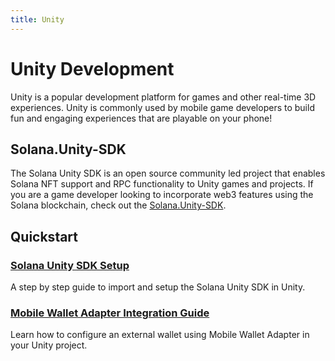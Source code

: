 ```yaml
---
title: Unity
---
```


# Unity Development

Unity is a popular development platform for games and other real-time 3D experiences. Unity is commonly used by mobile game developers to build fun and engaging experiences that are playable on your phone! 

## Solana.Unity-SDK 

The Solana Unity SDK is an open source community led project that enables Solana NFT support and RPC functionality to Unity games and projects. If you are a game developer looking to incorporate web3 features using the Solana blockchain, check out the [Solana.Unity-SDK](https://solana.unity-sdk.gg/).

## Quickstart

### [Solana Unity SDK Setup](https://solana.unity-sdk.gg/docs/installation)
A step by step guide to import and setup the Solana Unity SDK in Unity.

### [Mobile Wallet Adapter Integration Guide](https://solana.unity-sdk.gg/docs/configuration)
Learn how to configure an external wallet using Mobile Wallet Adapter in your Unity project.
